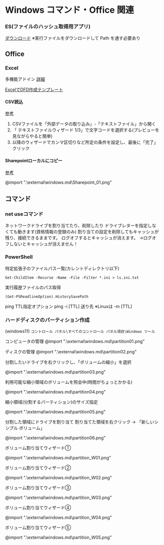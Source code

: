 # Windows コマンド・Office 関連

### ES(ファイルのハッシュ取得用アプリ)

[ダウンロード](https://www.voidtools.com/support/everything/command_line_interface/)
※実行ファイルをダウンロードして Path を通す必要あり

## Office

### Excel
多機能アドイン
[詳細](https://confrage.jp/excel%E3%82%92%E8%B6%85%E4%BE%BF%E5%88%A9%E3%81%AB%E3%81%99%E3%82%8Brelaxtools-addin%E3%81%AE%E4%BD%BF%E3%81%84%E6%96%B9/)

[ExcelでDFD作成テンプレート](https://plus-pm.jp/blog/work-flow-excel-horizontal-swim-lane/#google_vignette)



#### CSV読込
[参考](https://global-wing.com/activity/csv_character_code.html)

1. CSVファイルを「外部データの取り込み」-「テキストファイル」から開く
2. 「 テキストファイルウィザード 1/3」で文字コードを選択する(プレビューを見ながらやると簡単)
3. 以降のウィザードでカンマ区切りなど所定の条件を設定し、最後に「完了」クリック

#### Sharepointローカルにコピー

[参考](https://d-spport.jp/memorandum/sharepoint001/)

@import ".\external\windows.md\Sharepoint_01.png"

## コマンド

### net useコマンド
ネットワークドライブを割り当てたり、削除したり
ドライブレターを指定しなくても動きます(資格情報の登録のみ)
割り当ての設定を削除してもキャッシュが残り、接続できるままです。
ログオフするとキャッシュが消えます。
→ログオフしないとキャッシュが消えません！

### PowerShell

特定拡張子のファイルパス一覧(カレントディレクトリ以下)

```
Get-ChildItem -Recurse -Name -File -Filter *.ini > ls.ini.txt
```

実行履歴ファイルのパス取得

```
(Get-PSReadlineOption).HistorySavePath
```

ping TTL指定オプション
ping -i [TTL] 送り先
※Linuxは -m [TTL]


### ハードディスクのパーティション作成

(windows11)
`コントロール パネル\すべてのコントロール パネル項目\Windows ツール`

コンピュータの管理
@import ".\external\windows.md\partition01.png"

ディスクの管理
@import ".\external\windows.md\partition02.png"

分割したいドライブを右クリックし、「ボリュームの縮小」を選択

@import ".\external\windows.md\partition03.png"

利用可能な縮小領域のボリュームを照会中(時間がちょっとかかる)

@import ".\external\windows.md\partition04.png"

縮小領域(分割するパーティション)のサイズ指定

@import ".\external\windows.md\partition05.png"

分割した領域にドライブを割り当て
割り当てた領域を右クリック → 「新しいシンプル ボリューム」

@import ".\external\windows.md\partition06.png"

ボリューム割り当てウィザード①

@import ".\external\windows.md\partition_W01.png"

ボリューム割り当てウィザード②

@import ".\external\windows.md\partition_W02.png"

ボリューム割り当てウィザード③

@import ".\external\windows.md\partition_W03.png"

ボリューム割り当てウィザード④

@import ".\external\windows.md\partition_W04.png"

ボリューム割り当てウィザード⑤

@import ".\external\windows.md\partition_W05.png"

